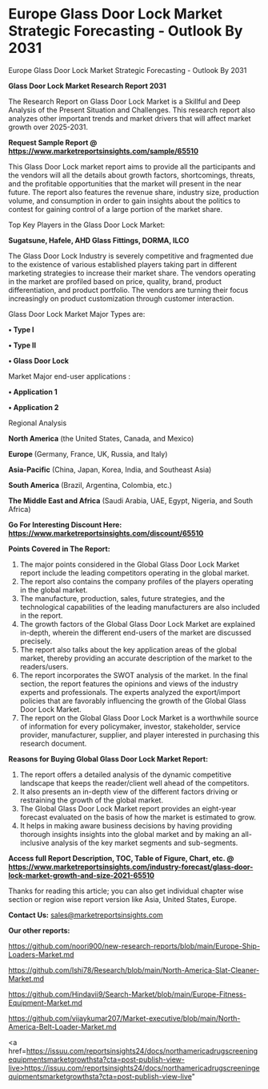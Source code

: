 # Europe Glass Door Lock Market Strategic Forecasting - Outlook By 2031
Europe Glass Door Lock Market Strategic Forecasting - Outlook By 2031

<strong>Glass Door Lock Market Research Report 2031</strong>

The Research Report on Glass Door Lock Market is a Skillful and Deep Analysis of the Present Situation and Challenges. This research report also analyzes other important trends and market drivers that will affect market growth over 2025-2031.

<strong>Request Sample Report @ <a href=https://www.marketreportsinsights.com/sample/65510>https://www.marketreportsinsights.com/sample/65510</a></strong>

This Glass Door Lock market report aims to provide all the participants and the vendors will all the details about growth factors, shortcomings, threats, and the profitable opportunities that the market will present in the near future. The report also features the revenue share, industry size, production volume, and consumption in order to gain insights about the politics to contest for gaining control of a large portion of the market share.

Top Key Players in the Glass Door Lock Market:

<strong>Sugatsune, Hafele, AHD Glass Fittings, DORMA, ILCO</strong>

The Glass Door Lock Industry is severely competitive and fragmented due to the existence of various established players taking part in different marketing strategies to increase their market share. The vendors operating in the market are profiled based on price, quality, brand, product differentiation, and product portfolio. The vendors are turning their focus increasingly on product customization through customer interaction.

Glass Door Lock Market Major Types are:

<strong>• Type I

• Type II

• Glass Door Lock</strong>

Market Major end-user applications :

<strong>• Application 1

• Application 2</strong>

Regional Analysis

</u><strong><b>North America</b></strong> (the United States, Canada, and Mexico)

<strong><b>Europe </b></strong>(Germany, France, UK, Russia, and Italy)

<strong><b>Asia-Pacific</b></strong> (China, Japan, Korea, India, and Southeast Asia)

<strong><b>South America</b></strong> (Brazil, Argentina, Colombia, etc.)

<strong><b>The Middle East and Africa</b></strong> (Saudi Arabia, UAE, Egypt, Nigeria, and South Africa)

<strong>Go For Interesting Discount Here: <a href=https://www.marketreportsinsights.com/discount/65510>https://www.marketreportsinsights.com/discount/65510</a></strong>

<strong>Points Covered in The Report:</strong>
<ol>
  <li>The major points considered in the Global Glass Door Lock Market report include the leading competitors operating in the global market.</li>
  <li>The report also contains the company profiles of the players operating in the global market.</li>
  <li>The manufacture, production, sales, future strategies, and the technological capabilities of the leading manufacturers are also included in the report.</li>
  <li>The growth factors of the Global Glass Door Lock Market are explained in-depth, wherein the different end-users of the market are discussed precisely.</li>
  <li>The report also talks about the key application areas of the global market, thereby providing an accurate description of the market to the readers/users.</li>
  <li>The report incorporates the SWOT analysis of the market. In the final section, the report features the opinions and views of the industry experts and professionals. The experts analyzed the export/import policies that are favorably influencing the growth of the Global Glass Door Lock Market.</li>
  <li>The report on the Global Glass Door Lock Market is a worthwhile source of information for every policymaker, investor, stakeholder, service provider, manufacturer, supplier, and player interested in purchasing this research document.</li>
</ol>
<strong>Reasons for Buying Global Glass Door Lock Market Report:</strong>

<ol>
  <li>The report offers a detailed analysis of the dynamic competitive landscape that keeps the reader/client well ahead of the competitors.</li>
  <li>It also presents an in-depth view of the different factors driving or restraining the growth of the global market.</li>
  <li>The Global Glass Door Lock Market report provides an eight-year forecast evaluated on the basis of how the market is estimated to grow.</li>
  <li>It helps in making aware business decisions by having providing thorough insights insights into the global market and by making an all-inclusive analysis of the key market segments and sub-segments.</li>
</ol>
<strong>Access full Report Description, TOC, Table of Figure, Chart, etc. @ <a href=https://www.marketreportsinsights.com/industry-forecast/glass-door-lock-market-growth-and-size-2021-65510>https://www.marketreportsinsights.com/industry-forecast/glass-door-lock-market-growth-and-size-2021-65510</a></strong>


Thanks for reading this article; you can also get individual chapter wise section or region wise report version like Asia, United States, Europe.

<strong>Contact Us:</strong>
sales@marketreportsinsights.com

<strong>Our other reports:</strong>

<a href=https://github.com/noori900/new-research-reports/blob/main/Europe-Ship-Loaders-Market.md>https://github.com/noori900/new-research-reports/blob/main/Europe-Ship-Loaders-Market.md</a>

<a href=https://github.com/Ishi78/Research/blob/main/North-America-Slat-Cleaner-Market.md>https://github.com/Ishi78/Research/blob/main/North-America-Slat-Cleaner-Market.md</a>

<a href=https://github.com/Hindavii9/Search-Market/blob/main/Europe-Fitness-Equipment-Market.md>https://github.com/Hindavii9/Search-Market/blob/main/Europe-Fitness-Equipment-Market.md</a>

<a href=https://github.com/vijaykumar207/Market-executive/blob/main/North-America-Belt-Loader-Market.md>https://github.com/vijaykumar207/Market-executive/blob/main/North-America-Belt-Loader-Market.md</a>

<a href=https://issuu.com/reportsinsights24/docs/northamericadrugscreeningequipmentsmarketgrowthsta?cta=post-publish-view-live>https://issuu.com/reportsinsights24/docs/northamericadrugscreeningequipmentsmarketgrowthsta?cta=post-publish-view-live</a>"
